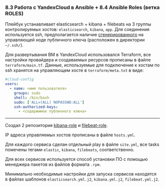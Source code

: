 ### 8.3 Работа с YandexCloud в Ansible + 8.4 Ansible Roles (ветка ROLES)

Плейбук устанавливает elasticsearch + kibana + filebeats на 3 группы контролируемых хостов: `elasticsearch`, `kibana`, `app`. Для соединения используется ssh, предполагается наличие [сгенерированного](https://docs.github.com/en/authentication/connecting-to-github-with-ssh/generating-a-new-ssh-key-and-adding-it-to-the-ssh-agent) на управляющей ноде публичного ключа (расположен в директории `~/.ssh/`).

Для развертывания ВМ в YandexCloud использовался Terraform, все настройки провайдера и создаваемых ресурсов прописаны в файле `terraform/main.tf`. Данные, используемые для подключение к хостам по ssh хранятся на управляющем хосте в `terraform/meta.txt` в виде:

```yml
#cloud-config
users:
  - name: <имя пользователя>
    groups: sudo
    shell: /bin/bash
    sudo: ['ALL=(ALL) NOPASSWD:ALL']
    ssh-authorized-keys:
      - <содержимое публичного ключа>
```

---

Создал 2 репозитория [kibana-role](https://github.com/maxship/kibana-role) и [filebeat-role](https://github.com/maxship/filebeat-role).


IP адреса управляемых хостов прописаны в файле `hosts.yml`.

Для каждого сервиса сделан отдельный play в файле `site.yml`, все tasks помечены тегами `elastic`, `kibana`, `filebeats`, соответственно.

Для всех сервисов используется способ установки ПО с помощью менеджера пакетов из файлов формата `.rpm`.

Минимально необходимые настройки для запуска сервисов находятся в файлах шаблонов `elasticsearch.yml.j2`, `kibana.yml.j2`, `filebeat.yml.j2`.






